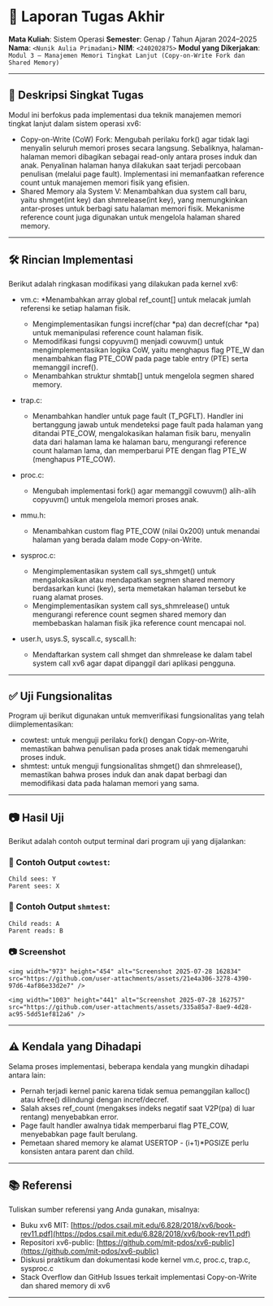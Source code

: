 # 📝 Laporan Tugas Akhir

**Mata Kuliah**: Sistem Operasi
**Semester**: Genap / Tahun Ajaran 2024–2025
**Nama**: `<Nunik Aulia Primadani>`
**NIM**: `<240202875>`
**Modul yang Dikerjakan**:
`Modul 3 – Manajemen Memori Tingkat Lanjut (Copy-on-Write Fork dan Shared Memory)`

---

## 📌 Deskripsi Singkat Tugas

Modul ini berfokus pada implementasi dua teknik manajemen memori tingkat lanjut dalam sistem operasi xv6:
* Copy-on-Write (CoW) Fork: Mengubah perilaku fork() agar tidak lagi menyalin seluruh memori proses secara langsung. Sebaliknya, halaman-halaman memori dibagikan sebagai read-only antara proses induk dan anak. Penyalinan halaman hanya dilakukan saat terjadi percobaan penulisan (melalui page fault). Implementasi ini memanfaatkan reference count untuk manajemen memori fisik yang efisien.
* Shared Memory ala System V: Menambahkan dua system call baru, yaitu shmget(int key) dan shmrelease(int key), yang memungkinkan antar-proses untuk berbagi satu halaman memori fisik. Mekanisme reference count juga digunakan untuk mengelola halaman shared memory.

---

## 🛠️ Rincian Implementasi

Berikut adalah ringkasan modifikasi yang dilakukan pada kernel xv6:

* vm.c:
    *Menambahkan array global ref_count[] untuk melacak jumlah referensi ke setiap halaman fisik.
    * Mengimplementasikan fungsi incref(char *pa) dan decref(char *pa) untuk memanipulasi reference count halaman fisik.
    * Memodifikasi fungsi copyuvm() menjadi cowuvm() untuk mengimplementasikan logika CoW, yaitu menghapus flag PTE_W dan menambahkan flag PTE_COW pada page table entry (PTE) serta memanggil incref().
    * Menambahkan struktur shmtab[] untuk mengelola segmen shared memory.

* trap.c:
    * Menambahkan handler untuk page fault (T_PGFLT). Handler ini bertanggung jawab untuk mendeteksi page fault pada halaman yang ditandai PTE_COW, mengalokasikan halaman fisik baru, menyalin data dari halaman lama ke halaman baru, mengurangi reference count halaman lama, dan memperbarui PTE dengan flag PTE_W (menghapus PTE_COW).

* proc.c:
    * Mengubah implementasi fork() agar memanggil cowuvm() alih-alih copyuvm() untuk mengelola memori proses anak.

* mmu.h:
    * Menambahkan custom flag PTE_COW (nilai 0x200) untuk menandai halaman yang berada dalam mode Copy-on-Write.

* sysproc.c:
    * Mengimplementasikan system call sys_shmget() untuk mengalokasikan atau mendapatkan segmen shared memory berdasarkan kunci (key), serta memetakan halaman tersebut ke ruang alamat proses.
    * Mengimplementasikan system call sys_shmrelease() untuk mengurangi reference count segmen shared memory dan membebaskan halaman fisik jika reference count mencapai nol.

* user.h, usys.S, syscall.c, syscall.h:
    * Mendaftarkan system call shmget dan shmrelease ke dalam tabel system call xv6 agar dapat dipanggil dari aplikasi pengguna.

---

## ✅ Uji Fungsionalitas

Program uji berikut digunakan untuk memverifikasi fungsionalitas yang telah diimplementasikan:
* cowtest: untuk menguji perilaku fork() dengan Copy-on-Write, memastikan bahwa penulisan pada proses anak tidak memengaruhi proses induk.
* shmtest: untuk menguji fungsionalitas shmget() dan shmrelease(), memastikan bahwa proses induk dan anak dapat berbagi dan memodifikasi data pada halaman memori yang sama.

---

## 📷 Hasil Uji

Berikut adalah contoh output terminal dari program uji yang dijalankan:

### 📍 Contoh Output `cowtest`:

```
Child sees: Y
Parent sees: X
```

### 📍 Contoh Output `shmtest`:

```
Child reads: A
Parent reads: B
```

### 📷 Screenshot
```
<img width="973" height="454" alt="Screenshot 2025-07-28 162834" src="https://github.com/user-attachments/assets/21e4a306-3278-4390-97d6-4af86e33d2e7" />

<img width="1003" height="441" alt="Screenshot 2025-07-28 162757" src="https://github.com/user-attachments/assets/335a85a7-8ae9-4d28-ac95-5dd51ef812a6" />

```

---

## ⚠️ Kendala yang Dihadapi

Selama proses implementasi, beberapa kendala yang mungkin dihadapi antara lain:
* Pernah terjadi kernel panic karena tidak semua pemanggilan kalloc() atau kfree() dilindungi dengan incref/decref.
* Salah akses ref_count (mengakses indeks negatif saat V2P(pa) di luar rentang) menyebabkan error.
* Page fault handler awalnya tidak memperbarui flag PTE_COW, menyebabkan page fault berulang.
* Pemetaan shared memory ke alamat USERTOP - (i+1)*PGSIZE perlu konsisten antara parent dan child.

---

## 📚 Referensi

Tuliskan sumber referensi yang Anda gunakan, misalnya:

* Buku xv6 MIT: [https://pdos.csail.mit.edu/6.828/2018/xv6/book-rev11.pdf](https://pdos.csail.mit.edu/6.828/2018/xv6/book-rev11.pdf)
* Repositori xv6-public: [https://github.com/mit-pdos/xv6-public](https://github.com/mit-pdos/xv6-public)
* Diskusi praktikum dan dokumentasi kode kernel vm.c, proc.c, trap.c, sysproc.c
* Stack Overflow dan GitHub Issues terkait implementasi Copy-on-Write dan shared memory di xv6

---


